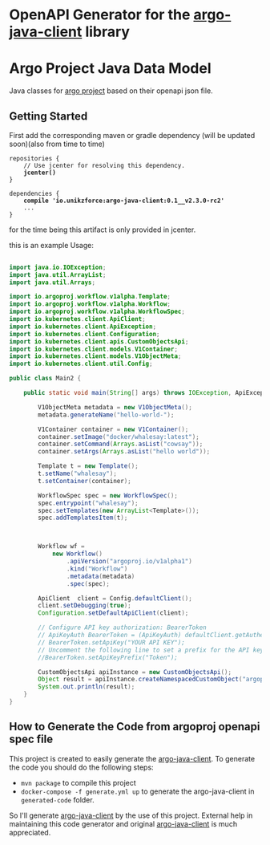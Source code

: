 # OpenAPI Generator for the [argo-java-client] library

# Argo Project Java Data Model

Java classes for [argo project](https://github.com/argoproj/argo) based on their openapi json file.

## Getting Started

First add the corresponding maven or gradle dependency (will be updated soon)(also from time to time)
<pre>
<code>repositories {
    // Use jcenter for resolving this dependency.
    <b>jcenter()</b>
}

dependencies {
    <b>compile 'io.unikzforce:argo-java-client:0.1__v2.3.0-rc2'</b>
    ...
}</code>
</pre>
for the time being this artifact is only provided in jcenter.

this is an example Usage:
```java
	
import java.io.IOException;
import java.util.ArrayList;
import java.util.Arrays;

import io.argoproj.workflow.v1alpha.Template;
import io.argoproj.workflow.v1alpha.Workflow;
import io.argoproj.workflow.v1alpha.WorkflowSpec;
import io.kubernetes.client.ApiClient;
import io.kubernetes.client.ApiException;
import io.kubernetes.client.Configuration;
import io.kubernetes.client.apis.CustomObjectsApi;
import io.kubernetes.client.models.V1Container;
import io.kubernetes.client.models.V1ObjectMeta;
import io.kubernetes.client.util.Config;

public class Main2 {

	public static void main(String[] args) throws IOException, ApiException {

		V1ObjectMeta metadata = new V1ObjectMeta();
		metadata.generateName("hello-world-");

		V1Container container = new V1Container();
		container.setImage("docker/whalesay:latest");
		container.setCommand(Arrays.asList("cowsay"));
		container.setArgs(Arrays.asList("hello world"));

		Template t = new Template();
		t.setName("whalesay");
		t.setContainer(container);

		WorkflowSpec spec = new WorkflowSpec();
		spec.entrypoint("whalesay");
		spec.setTemplates(new ArrayList<Template>());
		spec.addTemplatesItem(t);



		Workflow wf = 
			new Workflow()
				.apiVersion("argoproj.io/v1alpha1")
				.kind("Workflow")
				.metadata(metadata)
				.spec(spec);

		ApiClient  client = Config.defaultClient();
		client.setDebugging(true);
		Configuration.setDefaultApiClient(client);

		// Configure API key authorization: BearerToken
		// ApiKeyAuth BearerToken = (ApiKeyAuth) defaultClient.getAuthentication("BearerToken");
		// BearerToken.setApiKey("YOUR API KEY");
		// Uncomment the following line to set a prefix for the API key, e.g. "Token" (defaults to null)
		//BearerToken.setApiKeyPrefix("Token");

		CustomObjectsApi apiInstance = new CustomObjectsApi();
		Object result = apiInstance.createNamespacedCustomObject("argoproj.io", "v1alpha1", "default", "workflows", wf, "true");
		System.out.println(result);
	}
}
```



## How to Generate the Code from argoproj openapi spec file
This project is created to easily generate the [argo-java-client].
To generate the code you should do the following steps:

  - `mvn package` to compile this project
  - `docker-compose -f generate.yml up` to generate the argo-java-client in `generated-code` folder.


So I'll generate [argo-java-client] by the use of this project. External help in maintaining this code generator and original [argo-java-client] is much appreciated.


   [argo-java-client]: <https://github.com/argoproj-labs/argo-java-client>
